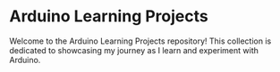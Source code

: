 # Arduino Learning Projects

Welcome to the Arduino Learning Projects repository! This collection is dedicated to showcasing my journey as I learn and experiment with Arduino.
